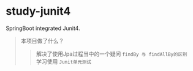 # study-junit4
SpringBoot integrated Junit4.

> 本项目做了什么？
>> 解决了使用Jpa过程当中的一个疑问 `findBy 与 findAllBy的区别`  
>> 学习使用 `Junit单元测试`  